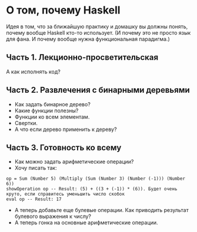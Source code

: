 # О том, почему Haskell

Идея в том, что за ближайшую практику и домашку вы должны понять, почему вообще Haskell кто-то использует. (И почему это не просто язык для фана. И почему вообще нужна функциональная парадигма.)

## Часть 1. Лекционно-просветительская

А как исполнять код?

## Часть 2. Развлечения с бинарными деревьями

* Как задать бинарное дерево?
* Какие функции полезны?
* Функции ко всем элементам.
* Свертки.
* А что если дерево применить к дереву?

## Часть 3. Готовность ко всему

* Как можно задать арифметические операции?
* Хочу писать так:

```
op = Sum (Number 5) (Multiply (Sum (Number 3) (Number (-1))) (Number 6))
showOperation op -- Result: (5) + ((3 + (-1)) * (6)). Будет очень круто, если справитесь уменьшить число скобок
eval op -- Result: 17
```
* А теперь добавьте еще булевые операции. Как приводить результат булевого выражения к числу?
* А теперь гонка на основные арифметические операции.
